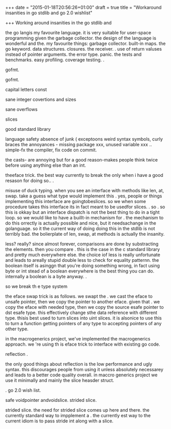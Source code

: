 +++
date = "2015-01-18T20:56:26+01:00"
draft = true
title = "Workaround insanities in go stdlib and go 2.0 wishlist"

+++
Working around  insanities in the go stdlib and 

the go langis my favourite language. it is very suitable for user-space programming given the garbage collector. the design of the language is wonderful and the. my favourite things: garbage collector. built-in maps. the go keyword. data structures. closures. the receiver. . use of return valuses instead of pointer arguments. the error type. panic. the tests and benchmarks.
easy profiling.
coverage testing.
.

gofmt.

gofmt.

capital letters 
const

sane integer covertions and sizes

sane overflows

slices

good standard library

language safety
absence of junk ( exceptoons weird syntax symbols, curly braces
the annoyances - missing package xxx, unused variable xxx .. simple-fx the compiler, fix code on commit.

the casts- are annoying but for a good reason-makes people think twice before using anything else than an int.

theeface trick. the best way currently to break the  only when i have a good resason for doing so..
.

misuse of duck typing. when you see an interface  with methods like len, at, swap. take a guess what type would implement this . yes, people  or  things implementing this interface are goingtobeslices. so we  when some procedure takes this interface  its in fact meant  to be  usedfor slices.
. so . so  this is okkay but an interface dispatch is not the best thing to do in a tight loop. so we would like to have a buillt-in  mechanism for . the mechanism to do this orrectly is actually possible and nice, but it needsachange in the golanguage. so it the current way of doing  doing this in the stdlib is not terribly bad. the bolierplate of len, swap, at methods is actually the insanity.

less? really?
since almost forever, comparisons are done by substracting the elements. then you compare . this is the case in the c standard library and pretty much everywhere else.
 the choice iof less is really unfortunate and leads to areally stupid double less to check for equality patternn. the boolean itself is asinggn that you're doing something wrong, in fact using byte or int stead of a boolean everywhere is the best thing you can do. internally a boolean is a byte anyway.
.

so we break th e type system

the eface swap trick is as follows. we swapt the . we cast the eface to unsafe pointer, then we copy the pointer to another eface.
given that .
we copy the eface with needed type, then we copy the source esafe pointer to dst esafe type.
this effectively change sthe data reference  with different type.
thisis best used to turn  slices into uint slices.
it is alsonice to use this to turn a function getting pointers of any type to accepting pointers of any other type.

in the macrogenerics project, we've implemented the macrogenerics approach. we 're using th is eface trick to interface with existing go code.

reflection .

the only good things about reflection is the low performance and ugly syntax. this discourages people from using it unless absolutely necessarey and leads to a better code quality overall.
in maccro generics project we use it minimally and mainly the slice heasder struct.

.
go 2.0 wish list.

safe voidpointer andvoidslice.
strided slice.

strided slice. the need for strided slice comes up here and there. the currently standard way to impplement a 
. the currently est way to 
 the current idiom is to pass stride int along with a slice.
